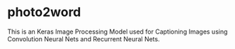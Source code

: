# photo2word
This is an Keras Image Processing Model used for Captioning Images using Convolution Neural Nets and Recurrent Neural Nets.
